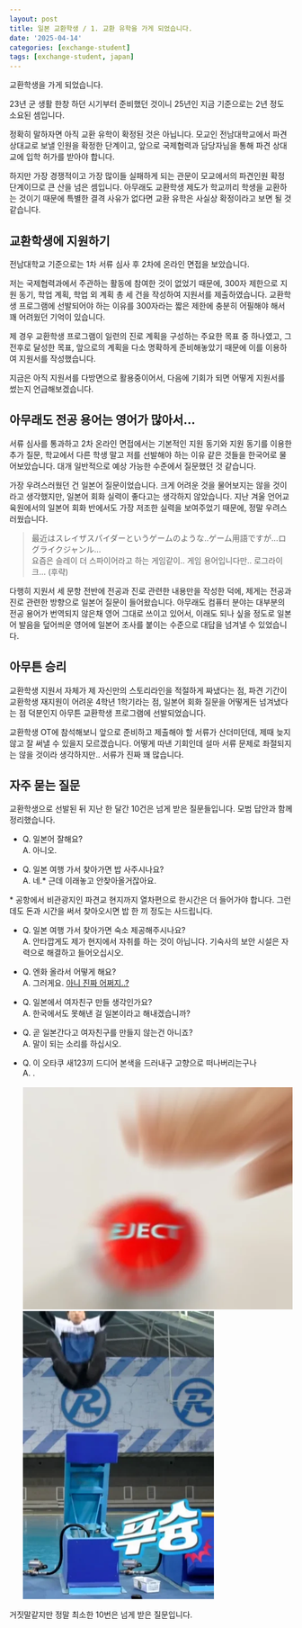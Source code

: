 ```yaml
---
layout: post
title: 일본 교환학생 / 1. 교환 유학을 가게 되었습니다.
date: '2025-04-14'
categories: [exchange-student]
tags: [exchange-student, japan]
---
```


교환학생을 가게 되었습니다.

23년 군 생활 한창 하던 시기부터 준비했던 것이니 25년인 지금 기준으로는 2년 정도 소요된 셈입니다.

정확히 말하자면 아직 교환 유학이 확정된 것은 아닙니다. 모교인 전남대학교에서 파견 상대교로 보낼 인원을 확정한 단계이고, 앞으로 국제협력과 담당자님을 통해 파견 상대교에 입학 허가를 받아야 합니다.

하지만 가장 경쟁적이고 가장 많이들 실패하게 되는 관문이 모교에서의 파견인원 확정 단계이므로 큰 산을 넘은 셈입니다. 아무래도 교환학생 제도가 학교끼리 학생을 교환하는 것이기 때문에 특별한 결격 사유가 없다면 교환 유학은 사실상 확정이라고 보면 될 것 같습니다.

## 교환학생에 지원하기

전남대학교 기준으로는 1차 서류 심사 후 2차에 온라인 면접을 보았습니다.

저는 국제협력과에서 주관하는 활동에 참여한 것이 없었기 때문에, 300자 제한으로 지원 동기, 학업 계획, 학업 외 계획 총 세 건을 작성하여 지원서를 제출하였습니다. 교환학생 프로그램에 선발되어야 하는 이유를 300자라는 짧은 제한에 충분히 어필해야 해서 꽤 어려웠던 기억이 있습니다.

제 경우 교환학생 프로그램이 일련의 진로 계획을 구성하는 주요한 목표 중 하나였고, 그 전후로 달성한 목표, 앞으로의 계획을 다소 명확하게 준비해놓았기 때문에 이를 이용하여 지원서를 작성했습니다.

지금은 아직 지원서를 다방면으로 활용중이어서, 다음에 기회가 되면 어떻게 지원서를 썼는지 언급해보겠습니다.

## 아무래도 전공 용어는 영어가 많아서…

서류 심사를 통과하고 2차 온라인 면접에서는 기본적인 지원 동기와 지원 동기를 이용한 추가 질문, 학교에서 다른 학생 말고 저를 선발해야 하는 이유 같은 것들을 한국어로 물어보았습니다. 대개 일반적으로 예상 가능한 수준에서 질문했던 것 같습니다.

가장 우려스러웠던 건 일본어 질문이었습니다. 크게 어려운 것을 물어보지는 않을 것이라고 생각했지만, 일본어 회화 실력이 좋다고는 생각하지 않았습니다. 지난 겨울 언어교육원에서의 일본어 회화 반에서도 가장 저조한 실력을 보여주었기 때문에, 정말 우려스러웠습니다.

> 最近はスレイザスパイダーというゲームのような..ゲーム用語ですが…ログライクジャンル…  
> 요즘은 슬레이 더 스파이어라고 하는 게임같이.. 게임 용어입니다만.. 로그라이크... (후략)

다행히 지원서 세 문항 전반에 전공과 진로 관련한 내용만을 작성한 덕에, 제게는 전공과 진로 관련한 방향으로 일본어 질문이 들어왔습니다. 아무래도 컴퓨터 분야는 대부분의 전공 용어가 번역되지 않은채 영어 그대로 쓰이고 있어서, 이래도 되나 싶을 정도로 일본어 발음을 덮어씌운 영어에 일본어 조사를 붙이는 수준으로 대답을 넘겨낼 수 있었습니다.

## 아무튼 승리

교환학생 지원서 자체가 제 자신만의 스토리라인을 적절하게 짜냈다는 점, 파견 기간이 교환학생 재지원이 어려운 4학년 1학기라는 점, 일본어 회화 질문을 어떻게든 넘겨냈다는 점 덕분인지 아무튼 교환학생 프로그램에 선발되었습니다.

교환학생 OT에 참석해보니 앞으로 준비하고 제출해야 할 서류가 산더미던데, 제때 늦지 않고 잘 써낼 수 있을지 모르겠습니다. 어떻게 따낸 기회인데 설마 서류 문제로 좌절되지는 않을 것이라 생각하지만.. 서류가 진짜 꽤 많습니다.

## 자주 묻는 질문

교환학생으로 선발된 뒤 지난 한 달간 10건은 넘게 받은 질문들입니다. 모범 답안과 함께 정리했습니다.

- Q. 일본어 잘해요?  
  A. 아니오.  

- Q. 일본 여행 가서 찾아가면 밥 사주시나요?  
  A. 네.* 근데 이래놓고 안찾아올거잖아요.  

\* 공항에서 비관광지인 파견교 현지까지 열차편으로 한시간은 더 들어가야 합니다. 그런데도 돈과 시간을 써서 찾아오시면 밥 한 끼 정도는 사드립니다.

- Q. 일본 여행 가서 찾아가면 숙소 제공해주시나요?  
  A. 안타깝게도 제가 현지에서 자취를 하는 것이 아닙니다. 기숙사의 보안 시설은 자력으로 해결하고 들어오십시오.  

- Q. 엔화 올라서 어떻게 해요?  
  A. 그러게요. [아니 진짜 어쩌지..?](https://www.mk.co.kr/news/world/11285839)  

- Q. 일본에서 여자친구 만들 생각인가요?  
  A. 한국에서도 못해낸 걸 일본이라고 해내겠습니까?  

- Q. 곧 일본간다고 여자친구를 만들지 않는건 아니죠?  
  A. 말이 되는 소리를 하십시오.  

- Q. 이 오타쿠 새123끼 드디어 본색을 드러내구 고향으로 떠나버리는구나  
  A. .  <br><br>
  ![](/static/posts/2025-04-14-ex-st-jp-im-going-to-japan/chairforeveryone_agad3amaaqdkavy.png)  
  ![](/static/posts/2025-04-14-ex-st-jp-im-going-to-japan/chairforeveryone_agadlqadlejjda.png)

거짓말같지만 정말 최소한 10번은 넘게 받은 질문입니다.
